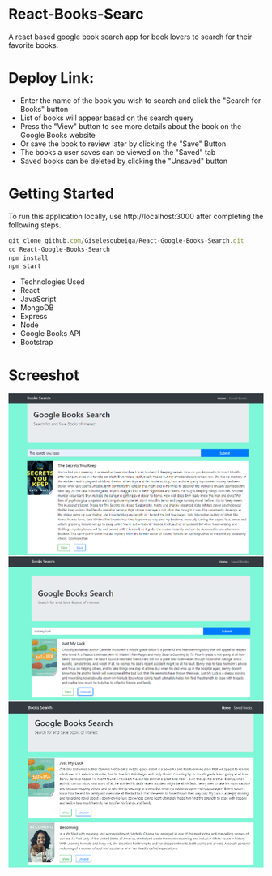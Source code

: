 # React-Books-Searc
A react based google book search app for book lovers to search for their favorite books.
# Deploy Link: 

* Enter the name of the book you wish to search and click the "Search for Books" button
* List of books will appear based on the search query
* Press the "View" button to see more details about the book on the Google Books website
* Or save the book to review later by clicking the "Save" Button
* The books a user saves can be viewed on the "Saved" tab
* Saved books can be deleted by clicking the "Unsaved" button

# Getting Started

To run this application locally, use http://localhost:3000 after completing the following steps.

```js
git clone github.com/Giselesoubeiga/React-Google-Books-Search.git
cd React-Google-Books-Search
npm install
npm start
```

* Technologies Used
* React
* JavaScript
* MongoDB
* Express
* Node
* Google Books API
* Bootstrap

# Screeshot

![searchgif](client/public/demo1.PNG)
![searchgif](client/public/demo2.PNG)
![searchgif](client/public/demo3.PNG)
